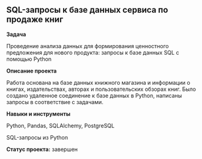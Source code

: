 ## SQL-запросы к базе данных сервиса по продаже книг


**Задача**   

Проведение анализа данных для формирования ценностного предложения для нового продукта: запросы к базе данных SQL с помощью Python 


**Описание проекта**

Работа основана на базе данных книжного магазина и информации о книгах, издательствах, авторах и пользовательских обзорах книг. Было создано удаленное соединение к базе данных в Python, написаны запросы в соответствие с задачами.


**Навыки и инструменты**  

Python, Pandas, SQLAlchemy, PostgreSQL

SQL-запросы из Python


**Статус проекта:** завершен